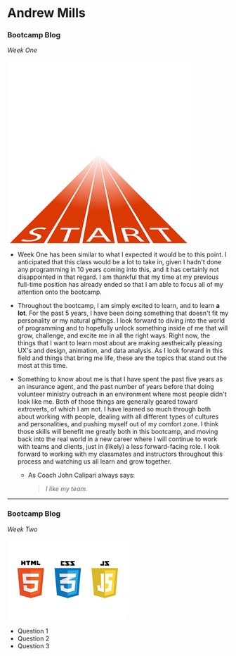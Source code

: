 # **Andrew Mills**
### Bootcamp Blog

*Week One*

![Image of Starting Line](/img/istockphoto-951162450-170667a.jpg)

* Week One has been similar to what I expected it would be to this point. I anticipated that this class would be a lot to take in, given I hadn't done any programming in 10 years coming into this, and it has certainly not disappointed in that regard. I am thankful that my time at my previous full-time position has already ended so that I am able to focus all of my attention onto the bootcamp.
* Throughout the bootcamp, I am simply excited to learn, and to learn **a lot**. For the past 5 years, I have been doing something that doesn't fit my personality or my natural giftings. I look forward to diving into the world of programming and to hopefully unlock something inside of me that will grow, challenge, and excite me in all the right ways. Right now, the things that I want to learn most about are making aestheically pleasing UX's and design, animation, and data analysis. As I look forward in this field and things that bring me life, these are the topics that stand out the most at this time.
* Something to know about me is that I have spent the past five years as an insurance agent, and the past number of years before that doing volunteer ministry outreach in an environment where most people didn't look like me. Both of those things are generally geared toward extroverts, of which I am not. I have learned so much through both about working with people, dealing with all different types of cultures and personalities, and pushing myself out of my comfort zone. I think those skills will benefit me greatly both in this bootcamp, and moving back into the real world in a new career where I will continue to work with teams and clients, just in (likely) a less forward-facing role. I look forward to working with my classmates and instructors throughout this process and watching us all learn and grow together.

  * As Coach John Calipari always says:
    > *I like my team.*
___

### Bootcamp Blog

*Week Two*

![Image of HTML CSS JS logos](/img/htmlcssjs.png)

* Question 1
* Question 2
* Question 3